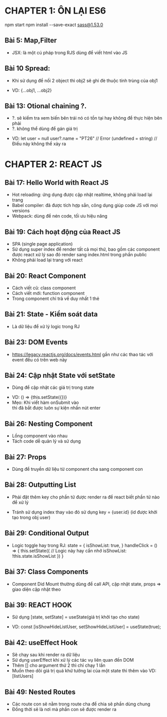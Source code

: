 # CHAPTER 1: ÔN LẠI ES6

npm start
npm install --save-exact sass@1.53.0

## Bài 5: Map,Filter

- JSX: là một cú pháp trong RJS dùng để viết html vào JS

## Bài 10 Spread:

- Khi sử dụng để nối 2 object thì obj2 sẽ ghi đè thuộc tính trùng của obj1

* VD: {...obj1, ...obj2}

## Bài 13: Otional chaining ?.

- ?. sẽ kiểm tra xem biến bên trái nó có tồn tại hay không để thực hiện bên phải
- ?. không thể dùng để gán giá trị

* VD:
  let user = null
  user?.name = "PT26" // Error
  (undefined = string) // Điều này không thể xảy ra

# CHAPTER 2: REACT JS

## Bài 17: Hello World with React JS

- Hot reloading: ứng dụng được cập nhật realtime, không phải load lại trang
- Babel compiler: đã được tích hợp sẳn, công dụng giúp code JS với mọi versions
- Webpack: dùng để nén code, tối ưu hiệu năng

## Bài 19: Cách hoạt động của React JS

- SPA (single page application)
- Sử dụng super index để render tất cả mọi thứ, bao gồm các component được react xử lý sao đó render sang index.html trong phần public
- Không phải load lại trang với react

## Bài 20: React Component

- Cách viết cũ: class component
- Cách viết mới: function component
- Trong component chỉ trả về duy nhất 1 thẻ

## Bài 21: State - Kiểm soát data

- Là dữ liệu để xử lý logic trong RJ

## Bài 23: DOM Events

- https://legacy.reactjs.org/docs/events.html gần như các thao tác với event đều có trên web này

## Bài 24: Cập nhật State với setState

- Dùng để cập nhật các giá trị trong state

* VD: () => {this.setState({})}
* Mẹo: Khi viết hàm onSubmit vào <form> thì đã bắt được luôn sự kiện nhấn nút enter

## Bài 26: Nesting Component

- Lồng component vào nhau
- Tách code dễ quản lý và sử dụng

## Bài 27: Props

- Dùng để truyền dữ liệu từ component cha sang component con

## Bài 28: Outputting List 

- Phải đặt thêm key cho phần tử được render ra để react biết phần tử nào để xử lý

* Tránh sử dụng index thay vào đó sử dụng key = {user.id} (id được khởi tạo trong obj user)

## Bài 29: Conditional Output

* Logic toggle hay trong RJ:
state = {
      isShowList: true,
   }
handleClick = () => {
   this.setState({
      // Logic này hay cần nhớ
      isShowList: !this.state.isShowList
   })
}

## Bài 37: Class Components
- Component Did Mount thường dùng để call API, cập nhật state, props => giao diện cập nhật theo

## Bài 39: REACT HOOK

- Sử dụng [state, setState] = useState(giá trị khởi tạo cho state) 

* VD: const [isShowHideListUser, setShowHideListUser] = useState(true);

## Bài 42: useEffect Hook

- Sẽ chạy sau khi render ra dữ liệu
- Sử dụng userEffect khi xử lý các tác vụ liên quan đến DOM
- Thêm [] cho argument thứ 2 thì chỉ chạy 1 lần
- Muốn theo dõi giá trị quá khứ tưởng lai của một state thì thêm vào 
VD: [listUsers]

## Bài 49: Nested Routes

- Các route con sẽ nằm trong route cha để chia sẽ phần dùng chung
- Đồng thời <Outlet> sẽ là nơi mà phần con sẽ được render ra 